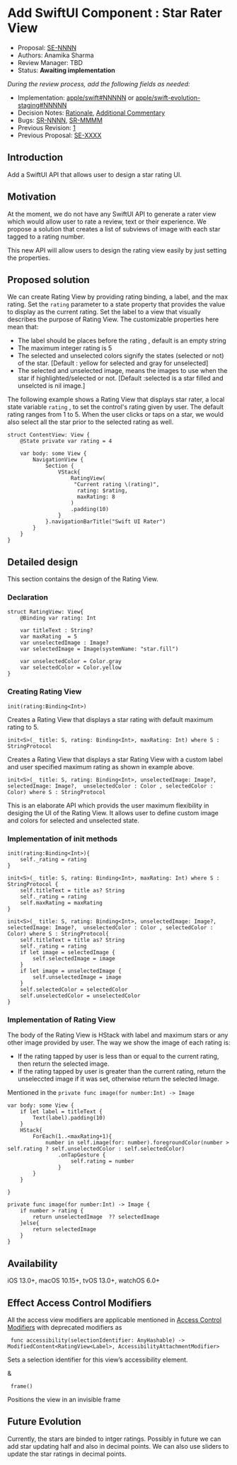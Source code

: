 # Add SwiftUI Component : Star Rater View

* Proposal: [SE-NNNN](NNNN-filename.md)
* Authors: Anamika Sharma
* Review Manager: TBD
* Status: **Awaiting implementation**

*During the review process, add the following fields as needed:*

* Implementation: [apple/swift#NNNNN](https://github.com/apple/swift/pull/NNNNN) or [apple/swift-evolution-staging#NNNNN](https://github.com/apple/swift-evolution-staging/pull/NNNNN)
* Decision Notes: [Rationale](https://forums.swift.org/), [Additional Commentary](https://forums.swift.org/)
* Bugs: [SR-NNNN](https://bugs.swift.org/browse/SR-NNNN), [SR-MMMM](https://bugs.swift.org/browse/SR-MMMM)
* Previous Revision: [1](https://github.com/apple/swift-evolution/blob/...commit-ID.../proposals/NNNN-filename.md)
* Previous Proposal: [SE-XXXX](XXXX-filename.md)

## Introduction

Add a SwiftUI API that allows user to design a star rating UI. 

## Motivation

At the moment, we do not have any SwiftUI API to generate a rater view which would allow user to rate a review, text or their experience. We propose a solution that creates a list of subviews of image with each star tagged to a rating number.

This new API will allow users to design the rating view easily by just setting the properties. 

## Proposed solution
We can create Rating View by providing rating binding, a label, and the max rating. Set the ```rating``` parameter to a state property that provides the value to display as the current rating. Set the label to a view that visually describes the purpose of Rating View.
The customizable properties here mean that:

* The label should be places before the rating , default  is an empty string
* The maximum integer rating is 5
* The selected and unselected colors signify the states (selected or not) of the star. [Default : yellow for selected and gray for unselected]
* The selected and unselected image, means the images to use when the star if highlighted/selected or not. [Default :selected is a star filled and unselcted is nil image.]

The following example shows a Rating View that displays star rater, a local state variable ```rating``` , to set the control's rating given by user. The default rating ranges from 1 to 5. When the user clicks or taps on a star, we would also select all the star prior to the selected rating as well.

```
struct ContentView: View {
    @State private var rating = 4
    
    var body: some View {
        NavigationView {
            Section {
                VStack{
                    RatingView(
                     "Current rating \(rating)",
                      rating: $rating,
                      maxRating: 8
                    )
                    .padding(10)
                }  
            }.navigationBarTitle("Swift UI Rater")
        }
    }
}

```

## Detailed design

This section contains the design of the Rating View. 

### Declaration

```
struct RatingView: View{
    @Binding var rating: Int
    
    var titleText : String?
    var maxRating  = 5
    var unselectedImage : Image?
    var selectedImage = Image(systemName: "star.fill")
    
    var unselectedColor = Color.gray
    var selectedColor = Color.yellow
}
```

### Creating Rating View

```init(rating:Binding<Int>)```

Creates a Rating View that displays a star rating with default maximum rating to 5.


```init<S>(_ title: S, rating: Binding<Int>, maxRating: Int) where S : StringProtocol```

Creates a Rating View that displays a star Rating View with a custom label and user specified maximum rating as shown in example above.

```init<S>(_ title: S, rating: Binding<Int>, unselectedImage: Image?, selectedImage: Image?,  unselectedColor : Color , selectedColor : Color) where S : StringProtocol```

This is an elaborate API which provids the user maximum flexibility in desiging the UI of the Rating View. It allows user to define custom image and colors for selected and unselected state.

### Implementation of init methods

```
init(rating:Binding<Int>){
    self._rating = rating
}
```
``` 
init<S>(_ title: S, rating: Binding<Int>, maxRating: Int) where S : StringProtocol {
    self.titleText = title as? String
    self._rating = rating
    self.maxRating = maxRating
}
```
``` 
init<S>(_ title: S, rating: Binding<Int>, unselectedImage: Image?, selectedImage: Image?,  unselectedColor : Color , selectedColor : Color) where S : StringProtocol{
    self.titleText = title as? String
    self._rating = rating
    if let image = selectedImage {
        self.selectedImage = image
    }
    if let image = unselectedImage {
        self.unselectedImage = image
    }
    self.selectedColor = selectedColor
    self.unselectedColor = unselectedColor
}

```
### Implementation of Rating View 
The body of the Rating View is HStack with label and maximum stars or any other image provided by user. The way we show the image of each rating is: 

* If the rating tapped by user is less than or equal to the current rating, then return the selected image. 
* If the rating tapped by user is greater than the current rating, return the unseleccted image if it was set, otherwise return the selected Image.

Mentioned in the ```private func image(for number:Int) -> Image```

```
var body: some View {
    if let label = titleText {
        Text(label).padding(10)
    }
    HStack{
        ForEach(1..<maxRating+1){
            number in self.image(for: number).foregroundColor(number > self.rating ? self.unselectedColor : self.selectedColor)
                .onTapGesture {
                    self.rating = number
                }
        }
    }

}

private func image(for number:Int) -> Image {
    if number > rating {
        return unselectedImage  ?? selectedImage
    }else{
        return selectedImage
    }
}
```

## Availability
iOS 13.0+, 
macOS 10.15+, 
tvOS 13.0+, 
watchOS 6.0+

## Effect Access Control Modifiers

All the access view modifiers are applicable mentioned in [Access Control Modifiers](https://developer.apple.com/documentation/swiftui/stepper-view-modifiers)
with deprecated modifiers as 

``` func accessibility(selectionIdentifier: AnyHashable) -> ModifiedContent<RatingView<Label>, AccessibilityAttachmentModifier>```

Sets a selection identifier for this view’s accessibility element.
  
&

``` frame()```

Positions the view in an invisible frame

## Future Evolution

Currently, the stars are binded to intger ratings. Possibly in future we can add star updating half and also in decimal points. 
We can also use sliders to update the star ratings in decimal points.


